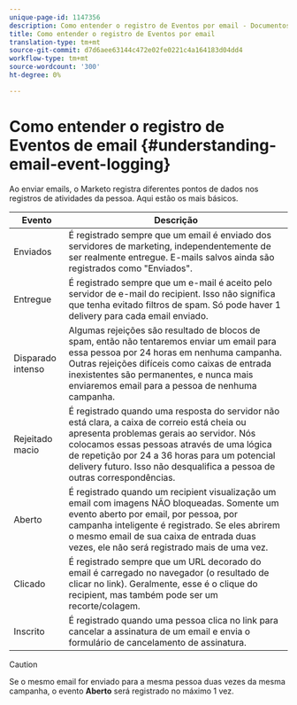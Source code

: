 ```yaml
---
unique-page-id: 1147356
description: Como entender o registro de Eventos por email - Documentos do Marketing - Documentação do produto
title: Como entender o registro de Eventos por email
translation-type: tm+mt
source-git-commit: d7d6aee63144c472e02fe0221c4a164183d04dd4
workflow-type: tm+mt
source-wordcount: '300'
ht-degree: 0%

---
```



# Como entender o registro de Eventos de email {#understanding-email-event-logging}

Ao enviar emails, o Marketo registra diferentes pontos de dados nos registros de atividades da pessoa. Aqui estão os mais básicos.

| Evento | Descrição |
|---|---|
| Enviados | É registrado sempre que um email é enviado dos servidores de marketing, independentemente de ser realmente entregue. E-mails salvos ainda são registrados como &quot;Enviados&quot;. |
| Entregue | É registrado sempre que um e-mail é aceito pelo servidor de e-mail do recipient. Isso não significa que tenha evitado filtros de spam. Só pode haver 1 delivery para cada email enviado. |
| Disparado intenso | Algumas rejeições são resultado de blocos de spam, então não tentaremos enviar um email para essa pessoa por 24 horas em nenhuma campanha. Outras rejeições difíceis como caixas de entrada inexistentes são permanentes, e nunca mais enviaremos email para a pessoa de nenhuma campanha. |
| Rejeitado macio | É registrado quando uma resposta do servidor não está clara, a caixa de correio está cheia ou apresenta problemas gerais ao servidor. Nós colocamos essas pessoas através de uma lógica de repetição por 24 a 36 horas para um potencial delivery futuro. Isso não desqualifica a pessoa de outras correspondências. |
| Aberto | É registrado quando um recipient visualização um email com imagens NÃO bloqueadas. Somente um evento aberto por email, por pessoa, por campanha inteligente é registrado. Se eles abrirem o mesmo email de sua caixa de entrada duas vezes, ele não será registrado mais de uma vez. |
| Clicado | É registrado sempre que um URL decorado do email é carregado no navegador (o resultado de clicar no link). Geralmente, esse é o clique do recipient, mas também pode ser um recorte/colagem. |
| Inscrito | É registrado quando uma pessoa clica no link para cancelar a assinatura de um email e envia o formulário de cancelamento de assinatura. |

>[!CAUTION]
>
>Se o mesmo email for enviado para a mesma pessoa duas vezes da mesma campanha, o evento **Aberto** será registrado no máximo 1 vez.


